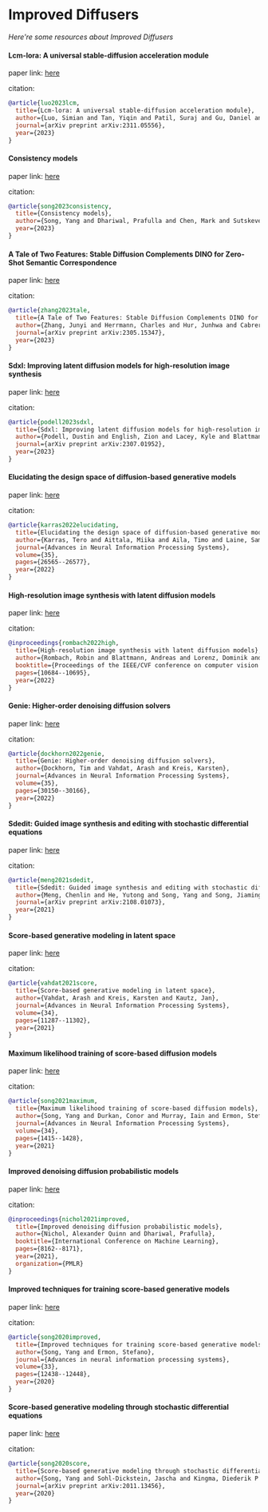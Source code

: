 # Improved Diffusers
*Here're some resources about Improved Diffusers*


#### Lcm-lora: A universal stable-diffusion acceleration module

paper link: [here](https://arxiv.org/pdf/2311.05556)

citation: 
```bibtex
@article{luo2023lcm,
  title={Lcm-lora: A universal stable-diffusion acceleration module},
  author={Luo, Simian and Tan, Yiqin and Patil, Suraj and Gu, Daniel and von Platen, Patrick and Passos, Apolin{\'a}rio and Huang, Longbo and Li, Jian and Zhao, Hang},
  journal={arXiv preprint arXiv:2311.05556},
  year={2023}
}
```


#### Consistency models

paper link: [here](https://openreview.net/pdf?id=FmqFfMTNnv)

citation: 
```bibtex
@article{song2023consistency,
  title={Consistency models},
  author={Song, Yang and Dhariwal, Prafulla and Chen, Mark and Sutskever, Ilya},
  year={2023}
}
```


#### A Tale of Two Features: Stable Diffusion Complements DINO for Zero-Shot Semantic Correspondence

paper link: [here](https://arxiv.org/pdf/2305.15347)

citation: 
```bibtex
@article{zhang2023tale,
  title={A Tale of Two Features: Stable Diffusion Complements DINO for Zero-Shot Semantic Correspondence},
  author={Zhang, Junyi and Herrmann, Charles and Hur, Junhwa and Cabrera, Luisa Polania and Jampani, Varun and Sun, Deqing and Yang, Ming-Hsuan},
  journal={arXiv preprint arXiv:2305.15347},
  year={2023}
}
```
    



#### Sdxl: Improving latent diffusion models for high-resolution image synthesis

paper link: [here](https://arxiv.org/pdf/2307.01952)

citation: 
```bibtex
@article{podell2023sdxl,
  title={Sdxl: Improving latent diffusion models for high-resolution image synthesis},
  author={Podell, Dustin and English, Zion and Lacey, Kyle and Blattmann, Andreas and Dockhorn, Tim and M{\"u}ller, Jonas and Penna, Joe and Rombach, Robin},
  journal={arXiv preprint arXiv:2307.01952},
  year={2023}
}
```

#### Elucidating the design space of diffusion-based generative models

paper link: [here](https://proceedings.neurips.cc/paper_files/paper/2022/file/a98846e9d9cc01cfb87eb694d946ce6b-Paper-Conference.pdf)

citation: 
```bibtex
@article{karras2022elucidating,
  title={Elucidating the design space of diffusion-based generative models},
  author={Karras, Tero and Aittala, Miika and Aila, Timo and Laine, Samuli},
  journal={Advances in Neural Information Processing Systems},
  volume={35},
  pages={26565--26577},
  year={2022}
}
```
    
    

#### High-resolution image synthesis with latent diffusion models

paper link: [here](http://openaccess.thecvf.com/content/CVPR2022/papers/Rombach_High-Resolution_Image_Synthesis_With_Latent_Diffusion_Models_CVPR_2022_paper.pdf)

citation: 
```bibtex
@inproceedings{rombach2022high,
  title={High-resolution image synthesis with latent diffusion models},
  author={Rombach, Robin and Blattmann, Andreas and Lorenz, Dominik and Esser, Patrick and Ommer, Bj{\"o}rn},
  booktitle={Proceedings of the IEEE/CVF conference on computer vision and pattern recognition},
  pages={10684--10695},
  year={2022}
}
```
    

#### Genie: Higher-order denoising diffusion solvers

paper link: [here](https://proceedings.neurips.cc/paper_files/paper/2022/file/c281c5a17ad2e55e1ac1ca825071f991-Paper-Conference.pdf)

citation: 
```bibtex
@article{dockhorn2022genie,
  title={Genie: Higher-order denoising diffusion solvers},
  author={Dockhorn, Tim and Vahdat, Arash and Kreis, Karsten},
  journal={Advances in Neural Information Processing Systems},
  volume={35},
  pages={30150--30166},
  year={2022}
}
```
    


#### Sdedit: Guided image synthesis and editing with stochastic differential equations

paper link: [here](https://arxiv.org/pdf/2108.01073)

citation: 
```bibtex
@article{meng2021sdedit,
  title={Sdedit: Guided image synthesis and editing with stochastic differential equations},
  author={Meng, Chenlin and He, Yutong and Song, Yang and Song, Jiaming and Wu, Jiajun and Zhu, Jun-Yan and Ermon, Stefano},
  journal={arXiv preprint arXiv:2108.01073},
  year={2021}
}
```
    

#### Score-based generative modeling in latent space

paper link: [here](https://proceedings.neurips.cc/paper_files/paper/2021/file/5dca4c6b9e244d24a30b4c45601d9720-Paper.pdf)

citation: 
```bibtex
@article{vahdat2021score,
  title={Score-based generative modeling in latent space},
  author={Vahdat, Arash and Kreis, Karsten and Kautz, Jan},
  journal={Advances in Neural Information Processing Systems},
  volume={34},
  pages={11287--11302},
  year={2021}
}
```

#### Maximum likelihood training of score-based diffusion models

paper link: [here](https://proceedings.neurips.cc/paper/2021/file/0a9fdbb17feb6ccb7ec405cfb85222c4-Paper.pdf)

citation: 
```bibtex
@article{song2021maximum,
  title={Maximum likelihood training of score-based diffusion models},
  author={Song, Yang and Durkan, Conor and Murray, Iain and Ermon, Stefano},
  journal={Advances in Neural Information Processing Systems},
  volume={34},
  pages={1415--1428},
  year={2021}
}
```
    
    

#### Improved denoising diffusion probabilistic models

paper link: [here](http://proceedings.mlr.press/v139/nichol21a/nichol21a.pdf)

citation: 
```bibtex
@inproceedings{nichol2021improved,
  title={Improved denoising diffusion probabilistic models},
  author={Nichol, Alexander Quinn and Dhariwal, Prafulla},
  booktitle={International Conference on Machine Learning},
  pages={8162--8171},
  year={2021},
  organization={PMLR}
}
```
    

#### Improved techniques for training score-based generative models

paper link: [here](https://proceedings.neurips.cc/paper/2020/file/92c3b916311a5517d9290576e3ea37ad-Paper.pdf)

citation: 
```bibtex
@article{song2020improved,
  title={Improved techniques for training score-based generative models},
  author={Song, Yang and Ermon, Stefano},
  journal={Advances in neural information processing systems},
  volume={33},
  pages={12438--12448},
  year={2020}
}
```
    


#### Score-based generative modeling through stochastic differential equations

paper link: [here](https://arxiv.org/pdf/2011.13456)

citation: 
```bibtex
@article{song2020score,
  title={Score-based generative modeling through stochastic differential equations},
  author={Song, Yang and Sohl-Dickstein, Jascha and Kingma, Diederik P and Kumar, Abhishek and Ermon, Stefano and Poole, Ben},
  journal={arXiv preprint arXiv:2011.13456},
  year={2020}
}
```
    